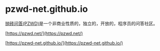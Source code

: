# pzwd-net.github.io
[抛砖问答(PZWD)](https://pzwd.net/)是一个非商业性质的，独立的，开放的，程序员的问答社区。

[https://pzwd.net/](https://pzwd.net/)

[https://pzwd-net.github.io/](https://pzwd-net.github.io/)
